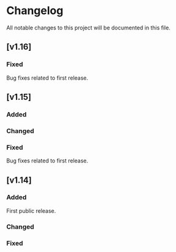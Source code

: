 # Changelog

All notable changes to this project will be documented in this file.

## [v1.16]

### Fixed
Bug fixes related to first release.

## [v1.15]

### Added

### Changed

### Fixed
Bug fixes related to first release.

## [v1.14]

### Added
First public release.

### Changed

### Fixed
